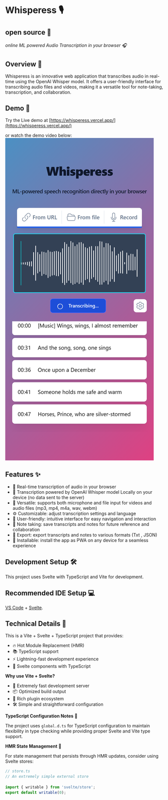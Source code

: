 # Whisperess 🎙️

## open source 🌟

###### online ML powered Audio Transcription in your browser 🎧

## Overview 📝

Whisperess is an innovative web application that transcribes audio in real-time using the OpenAI Whisper model. It offers a user-friendly interface for transcribing audio files and videos, making it a versatile tool for note-taking, transcription, and collaboration.

## Demo 🎥

Try the Live demo at [https://whisperess.vercel.app/](https://whisperess.vercel.app/)

or watch the demo video below:
[![Whisperess Demo](/public/screenshots/screen-sm-4.png)](https://player.vimeo.com/video/1043243704?h=0d3b85c71d)

## Features ✨

- 🎤 Real-time transcription of audio in your browser
- 🧠 Transcription powered by OpenAI Whisper model Locally on your device (no data sent to the server)
- 📁 Versatile: supports both microphone and file input for videos and audio files (mp3, mp4, m4a, wav, webm)
- ⚙️ Customizable: adjust transcription settings and language
- 🎯 User-friendly: intuitive interface for easy navigation and interaction
- 📝 Note taking: save transcripts and notes for future reference and collaboration
- 💾 Export: export transcripts and notes to various formats (Txt , JSON)
- 📱 Installable: install the app as PWA on any device for a seamless experience

## Development Setup 🛠️

This project uses Svelte with TypeScript and Vite for development.

## Recommended IDE Setup 💻

[VS Code](https://code.visualstudio.com/) + [Svelte](https://marketplace.visualstudio.com/items?itemName=svelte.svelte-vscode).

## Technical Details 🔧

This is a Vite + Svelte + TypeScript project that provides:

- 🔥 Hot Module Replacement (HMR)
- 📚 TypeScript support
- ⚡ Lightning-fast development experience
- 🎨 Svelte components with TypeScript

**Why use Vite + Svelte?**

- 🚀 Extremely fast development server
- 📦 Optimized build output
- 🔌 Rich plugin ecosystem
- 🛠️ Simple and straightforward configuration

**TypeScript Configuration Notes** 📘

The project uses `global.d.ts` for TypeScript configuration to maintain flexibility in type checking while providing proper Svelte and Vite type support.

**HMR State Management** 💾

For state management that persists through HMR updates, consider using Svelte stores:

```ts
// store.ts
// An extremely simple external store

import { writable } from 'svelte/store';
export default writable(0);
```
